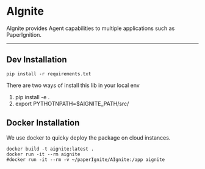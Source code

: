 # AIgnite

AIgnite provides Agent capabilities to multiple applications such as PaperIgnition.

---

## Dev Installation

```
pip install -r requirements.txt
```
There are two ways of install this lib in your local env
1. pip install -e .
2. export PYTHOTNPATH=$AIGNITE_PATH/src/

## Docker Installation
We use docker to quicky deploy the package on cloud instances.
```
docker build -t aignite:latest .
docker run -it --rm aignite
#docker run -it --rm -v ~/paperIgnite/AIgnite:/app aignite
```

